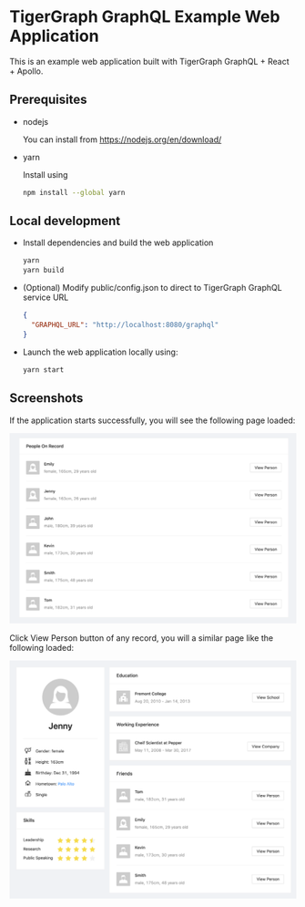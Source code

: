 # TigerGraph GraphQL Example Web Application

This is an example web application built with TigerGraph GraphQL + React + Apollo.

## Prerequisites

- nodejs

    You can install from https://nodejs.org/en/download/

- yarn

    Install using
    ```bash
    npm install --global yarn
    ```

## Local development

- Install dependencies and build the web application

    ```bash
    yarn
    yarn build
    ```

- (Optional) Modify public/config.json to direct to TigerGraph GraphQL service URL

    ```json
    {
      "GRAPHQL_URL": "http://localhost:8080/graphql"
    }
    ```

- Launch the web application locally using:

    ```bash
    yarn start
    ```

## Screenshots

If the application starts successfully, you will see the following page loaded:

![Landing Page](media/landing-page.png)

Click View Person button of any record, you will a similar page like the following loaded:

![Person Details](media/person-detail.png)
